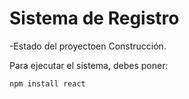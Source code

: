 <h1>Sistema de Registro</h1>

-Estado del proyectoen Construcción.

Para ejecutar el sistema, debes poner:

```npm install react```
